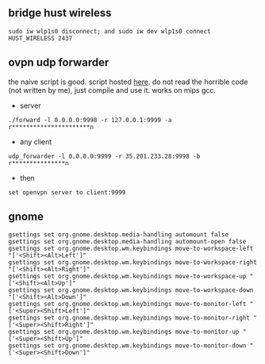 
##  bridge hust wireless

```
sudo iw wlp1s0 disconnect; and sudo iw dev wlp1s0 connect HUST_WIRELESS 2437
```

## ovpn udp forwarder

the naive script is good. script hosted [here](https://gist.github.com/recolic/5d0cf1bed2ca454e5e8edc7ac24431ba). do not read the horrible code (not written by me), just compile and use it. works on mips gcc.

- server

```
./forward -l 0.0.0.0:9998 -r 127.0.0.1:9999 -a r**********************n
```

- any client

```
udp_forwarder -l 0.0.0.0:9999 -r 35.201.233.28:9998 -b r***************n
```

- then

```
set openvpn server to client:9999
```

## gnome

```
gsettings set org.gnome.desktop.media-handling automount false
gsettings set org.gnome.desktop.media-handling automount-open false
gsettings set org.gnome.desktop.wm.keybindings move-to-workspace-left "['<Shift><Alt>Left']"
gsettings set org.gnome.desktop.wm.keybindings move-to-workspace-right "['<Shift><Alt>Right']"
gsettings set org.gnome.desktop.wm.keybindings move-to-workspace-up "['<Shift><Alt>Up']"
gsettings set org.gnome.desktop.wm.keybindings move-to-workspace-down "['<Shift><Alt>Down']"
gsettings set org.gnome.desktop.wm.keybindings move-to-monitor-left "['<Super><Shift>Left']"
gsettings set org.gnome.desktop.wm.keybindings move-to-monitor-right "['<Super><Shift>Right']"
gsettings set org.gnome.desktop.wm.keybindings move-to-monitor-up "['<Super><Shift>Up']"
gsettings set org.gnome.desktop.wm.keybindings move-to-monitor-down "['<Super><Shift>Down']"
```

